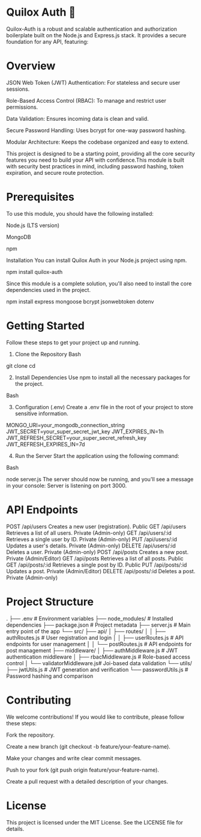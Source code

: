 # Quilox Auth 🔑
Quilox-Auth is a robust and scalable authentication and authorization boilerplate built on the Node.js and Express.js stack. It provides a secure foundation for any API, featuring:

# Overview
JSON Web Token (JWT) Authentication: For stateless and secure user sessions.

Role-Based Access Control (RBAC): To manage and restrict user permissions.

Data Validation: Ensures incoming data is clean and valid.

Secure Password Handling: Uses bcrypt for one-way password hashing.

Modular Architecture: Keeps the codebase organized and easy to extend.

This project is designed to be a starting point, providing all the core security features you need to build your API with confidence.This module is built with security best practices in mind, including password hashing, token expiration, and secure route protection.

# Prerequisites
To use this module, you should have the following installed:

Node.js (LTS version)

MongoDB

npm

Installation
You can install Quilox Auth in your Node.js project using npm.

npm install quilox-auth

Since this module is a complete solution, you'll also need to install the core dependencies used in the project.

npm install express mongoose bcrypt jsonwebtoken dotenv

# Getting Started
Follow these steps to get your project up and running.

1. Clone the Repository
Bash

git clone <your-repository-url>
cd <your-project-directory>

2. Install Dependencies
Use npm to install all the necessary packages for the project.

Bash

<npm install>

3. Configuration (.env)
Create a .env file in the root of your project to store sensitive information.

MONGO_URI=your_mongodb_connection_string
JWT_SECRET=your_super_secret_jwt_key
JWT_EXPIRES_IN=1h
JWT_REFRESH_SECRET=your_super_secret_refresh_key
JWT_REFRESH_EXPIRES_IN=7d

4. Run the Server
Start the application using the following command:

Bash

node server.js
The server should now be running, and you'll see a message in your console: Server is listening on port 3000.

# API Endpoints
POST	/api/users	Creates a new user (registration).	Public
GET	/api/users	Retrieves a list of all users.	Private (Admin-only)
GET	/api/users/:id	Retrieves a single user by ID.	Private (Admin-only)
PUT	/api/users/:id	Updates a user's details.	Private (Admin-only)
DELETE	/api/users/:id	Deletes a user.	Private (Admin-only)
POST	/api/posts	Creates a new post.	Private (Admin/Editor)
GET	/api/posts	Retrieves a list of all posts.	Public
GET	/api/posts/:id	Retrieves a single post by ID.	Public
PUT	/api/posts/:id	Updates a post.	Private (Admin/Editor)
DELETE	/api/posts/:id	Deletes a post.	Private (Admin-only)

# Project Structure
.
├── .env                  # Environment variables
├── node_modules/         # Installed dependencies
├── package.json          # Project metadata
├── server.js             # Main entry point of the app
└── src/
    ├── api/
    │   ├── routes/
    │   │   ├── authRoutes.js     # User registration and login
    │   │   ├── userRoutes.js     # API endpoints for user management
    │   │   └── postRoutes.js     # API endpoints for post management
    ├── middleware/
    │   ├── authMiddleware.js     # JWT authentication middleware
    │   ├── rbacMiddleware.js     # Role-based access control
    │   └── validatorMiddleware.js# Joi-based data validation
    └── utils/
        ├── jwtUtils.js           # JWT generation and verification
        └── passwordUtils.js      # Password hashing and comparison

# Contributing
We welcome contributions! If you would like to contribute, please follow these steps:

Fork the repository.

Create a new branch (git checkout -b feature/your-feature-name).

Make your changes and write clear commit messages.

Push to your fork (git push origin feature/your-feature-name).

Create a pull request with a detailed description of your changes.

# License
This project is licensed under the MIT License. See the LICENSE file for details.
